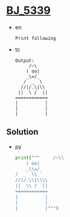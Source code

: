 # [BJ_5339](https://acmicpc.net/problem/5339)

* en

  ```en
  Print following
  ```

* tc

  ```tc
  Output:
       /~\
      ( oo|
      _\=/_
     /  _  \
    //|/.\|\\
   ||  \ /  ||
  ============
  |          |
  |          |
  |          |
  ```

## Solution

* py

  ```py
  print("""     /~\\
      ( oo|
      _\\=/_
  /  _  \\
  //|/.\\|\\\\
  ||  \\ /  ||
  ============
  |          |
  |          |
  |          |""")
  ```
